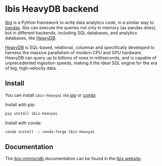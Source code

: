 # Ibis HeavyDB backend

[Ibis](https://ibis-project.org/) is a Python framework to write data analytics
code, in a similar way to [pandas](https://pandas.pydata.org/). Ibis can
execute the queries not only in memory (as pandas does), but in different
backends, including SQL databases, and analytics databases, like
[HeavyDB](https://heavy.ai).


[HeavyDB](https://heavy.ai) is SQL-based,
relational, columnar and specifically developed to harness the massive
parallelism of modern CPU and GPU hardware. HeavyDB can query up to billions
of rows in milliseconds, and is capable of unprecedented ingestion speeds,
making it the ideal SQL engine for the era of big, high-velocity data.

## Install

You can install `ibis-heavyai` via [pip](https://pypi.org/) or
[conda](https://conda.io/):

Install with pip:

```sh
pip install ibis-heavyai
```

Install with conda:

```sh
conda install -c conda-forge ibis-heavyai
```

## Documentation

The [ibis-omniscidb](https://ibis-project.org/docs/backends/omnisci.html)
documentation can be found in the [Ibis website](https://ibis-project.org/).
